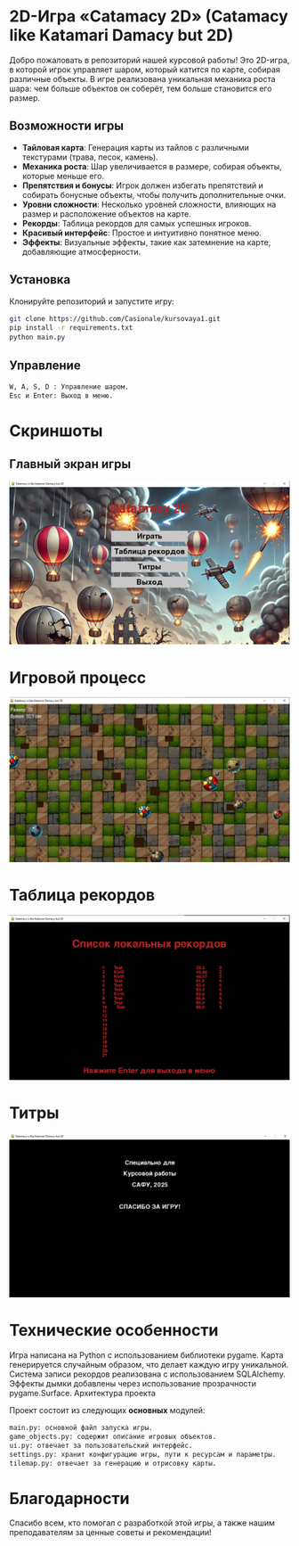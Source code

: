 # 2D-Игра «Catamacy 2D» (Catamacy like Katamari Damacy but 2D)

Добро пожаловать в репозиторий нашей курсовой работы! Это 2D-игра, в которой игрок управляет шаром, который катится по карте, собирая различные объекты. В игре реализована уникальная механика роста шара: чем больше объектов он соберёт, тем больше становится его размер.

## Возможности игры

- **Тайловая карта**: Генерация карты из тайлов с различными текстурами (трава, песок, камень).
- **Механика роста**: Шар увеличивается в размере, собирая объекты, которые меньше его.
- **Препятствия и бонусы**: Игрок должен избегать препятствий и собирать бонусные объекты, чтобы получить дополнительные очки.
- **Уровни сложности**: Несколько уровней сложности, влияющих на размер и расположение объектов на карте.
- **Рекорды**: Таблица рекордов для самых успешных игроков.
- **Красивый интерфейс**: Простое и интуитивно понятное меню.
- **Эффекты**: Визуальные эффекты, такие как затемнение на карте, добавляющие атмосферности.

## Установка

Клонируйте репозиторий и запустите игру:
   ```bash
   git clone https://github.com/Casionale/kursovaya1.git
   pip install -r requirements.txt
   python main.py
   ```
## Управление

    W, A, S, D : Управление шаром.
    Esc и Enter: Выход в меню.


# Скриншоты
## Главный экран игры

![Меню](images_documents/Меню.png)
# Игровой процесс

![Игровой процесс](images_documents/Игровой%20процесс.png)
# Таблица рекордов

![Рекорды](images_documents/Рекорды.png)

# Титры
![Титры](images_documents/Титры.png)
# Технические особенности

Игра написана на Python с использованием библиотеки pygame. Карта генерируется случайным образом, что делает каждую игру уникальной. Система записи рекордов реализована с использованием SQLAlchemy. Эффекты дымки добавлены через использование прозрачности pygame.Surface.
Архитектура проекта

Проект состоит из следующих **основных** модулей:

    main.py: основной файл запуска игры.
    game_objects.py: содержит описание игровых объектов.
    ui.py: отвечает за пользовательский интерфейс.
    settings.py: хранит конфигурацию игры, пути к ресурсам и параметры.
    tilemap.py: отвечает за генерацию и отрисовку карты.

# Благодарности

Спасибо всем, кто помогал с разработкой этой игры, а также нашим преподавателям за ценные советы и рекомендации!
